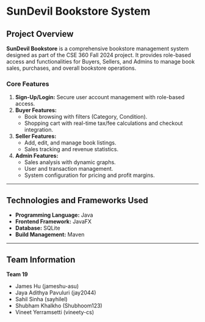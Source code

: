 # SunDevil Bookstore System

## Project Overview

**SunDevil Bookstore** is a comprehensive bookstore management system designed as part of the CSE 360 Fall 2024 project. It provides role-based access and functionalities for Buyers, Sellers, and Admins to manage book sales, purchases, and overall bookstore operations.

### **Core Features**
1. **Sign-Up/Login:** Secure user account management with role-based access.
2. **Buyer Features:**
   - Book browsing with filters (Category, Condition).
   - Shopping cart with real-time tax/fee calculations and checkout integration.
3. **Seller Features:**
   - Add, edit, and manage book listings.
   - Sales tracking and revenue statistics.
4. **Admin Features:**
   - Sales analysis with dynamic graphs.
   - User and transaction management.
   - System configuration for pricing and profit margins.

---

## Technologies and Frameworks Used

- **Programming Language:** Java
- **Frontend Framework:** JavaFX
- **Database:** SQLite
- **Build Management:** Maven

---

## Team Information

**Team 19**
- James Hu (jameshu-asu)
- Jaya Adithya Pavuluri (jay2044)
- Sahil Sinha (sayhilel)
- Shubham Khalkho (Shubhoom123)
- Vineet Yerramsetti (vineety-cs)
